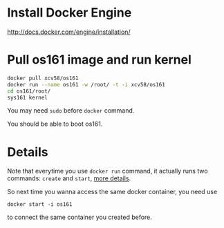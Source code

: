 # Install Docker Engine

http://docs.docker.com/engine/installation/

# Pull os161 image and run kernel

```bash
docker pull xcv58/os161
docker run --name os161 -w /root/ -t -i xcv58/os161
cd os161/root/
sys161 kernel
```

You may need `sudo` before `docker` command.

You should be able to boot os161.

# Details

Note that everytime you use `docker run` command, it actually runs two commands: `create` and `start`,
[more details](http://serverfault.com/questions/661909/the-right-way-to-keep-docker-container-started-when-it-used-for-periodic-tasks).

So next time you wanna access the same docker container, you need use

```
docker start -i os161
```

to connect the same container you created before.
